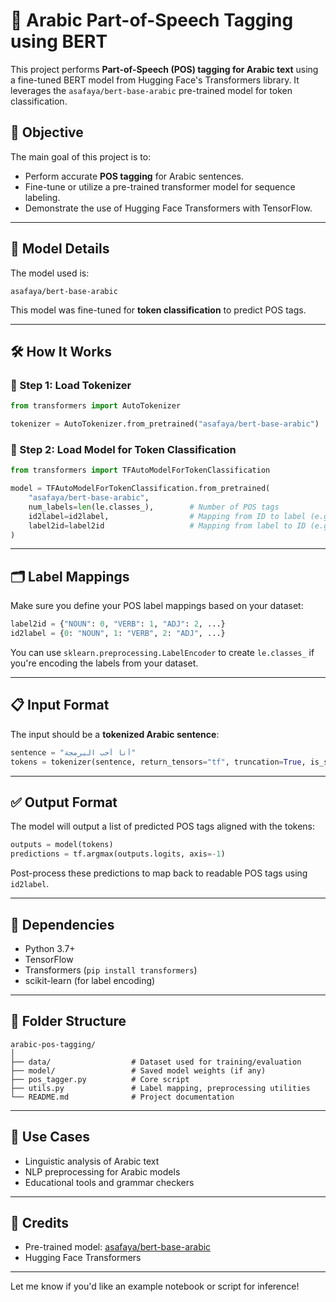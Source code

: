 # 📝 Arabic Part-of-Speech Tagging using BERT

This project performs **Part-of-Speech (POS) tagging for Arabic text** using a fine-tuned BERT model from Hugging Face's Transformers library. It leverages the `asafaya/bert-base-arabic` pre-trained model for token classification.


## 📌 Objective

The main goal of this project is to:

* Perform accurate **POS tagging** for Arabic sentences.
* Fine-tune or utilize a pre-trained transformer model for sequence labeling.
* Demonstrate the use of Hugging Face Transformers with TensorFlow.

---

## 🧠 Model Details

The model used is:

```
asafaya/bert-base-arabic
```

This model was fine-tuned for **token classification** to predict POS tags.

---

## 🛠 How It Works

### 🔹 Step 1: Load Tokenizer

```python
from transformers import AutoTokenizer

tokenizer = AutoTokenizer.from_pretrained("asafaya/bert-base-arabic")
```

### 🔹 Step 2: Load Model for Token Classification

```python
from transformers import TFAutoModelForTokenClassification

model = TFAutoModelForTokenClassification.from_pretrained(
    "asafaya/bert-base-arabic",
    num_labels=len(le.classes_),        # Number of POS tags
    id2label=id2label,                  # Mapping from ID to label (e.g., {0: "NOUN", 1: "VERB", ...})
    label2id=label2id                   # Mapping from label to ID (e.g., {"NOUN": 0, "VERB": 1, ...})
)
```

---

## 🗂 Label Mappings

Make sure you define your POS label mappings based on your dataset:

```python
label2id = {"NOUN": 0, "VERB": 1, "ADJ": 2, ...}
id2label = {0: "NOUN", 1: "VERB", 2: "ADJ", ...}
```

You can use `sklearn.preprocessing.LabelEncoder` to create `le.classes_` if you're encoding the labels from your dataset.

---

## 📋 Input Format

The input should be a **tokenized Arabic sentence**:

```python
sentence = "أنا أحب البرمجة"
tokens = tokenizer(sentence, return_tensors="tf", truncation=True, is_split_into_words=False)
```

---

## ✅ Output Format

The model will output a list of predicted POS tags aligned with the tokens:

```python
outputs = model(tokens)
predictions = tf.argmax(outputs.logits, axis=-1)
```

Post-process these predictions to map back to readable POS tags using `id2label`.

---

## 🧪 Dependencies

* Python 3.7+
* TensorFlow
* Transformers (`pip install transformers`)
* scikit-learn (for label encoding)

---

## 📂 Folder Structure

```
arabic-pos-tagging/
│
├── data/                  # Dataset used for training/evaluation
├── model/                 # Saved model weights (if any)
├── pos_tagger.py          # Core script
├── utils.py               # Label mapping, preprocessing utilities
└── README.md              # Project documentation
```

---

## 📌 Use Cases

* Linguistic analysis of Arabic text
* NLP preprocessing for Arabic models
* Educational tools and grammar checkers

---

## 🙌 Credits

* Pre-trained model: [asafaya/bert-base-arabic](https://huggingface.co/asafaya/bert-base-arabic)
* Hugging Face Transformers

---

Let me know if you'd like an example notebook or script for inference!
